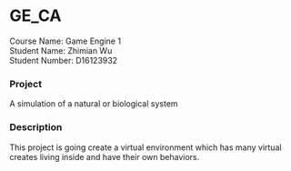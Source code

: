 # GE_CA

Course Name: Game Engine 1  
Student Name: Zhimian Wu  
Student Number: D16123932  

### Project
A simulation of a natural or biological system

### Description
This project is going create a virtual environment which has many virtual creates living inside and have their own behaviors.
